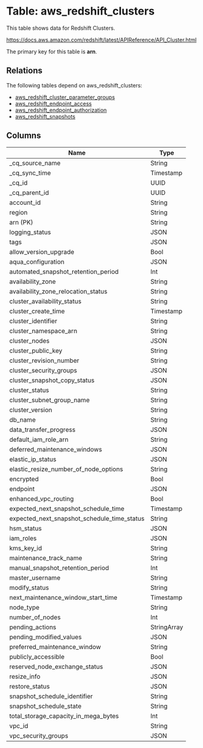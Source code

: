 # Table: aws_redshift_clusters

This table shows data for Redshift Clusters.

https://docs.aws.amazon.com/redshift/latest/APIReference/API_Cluster.html

The primary key for this table is **arn**.

## Relations

The following tables depend on aws_redshift_clusters:
  - [aws_redshift_cluster_parameter_groups](aws_redshift_cluster_parameter_groups)
  - [aws_redshift_endpoint_access](aws_redshift_endpoint_access)
  - [aws_redshift_endpoint_authorization](aws_redshift_endpoint_authorization)
  - [aws_redshift_snapshots](aws_redshift_snapshots)

## Columns

| Name          | Type          |
| ------------- | ------------- |
|_cq_source_name|String|
|_cq_sync_time|Timestamp|
|_cq_id|UUID|
|_cq_parent_id|UUID|
|account_id|String|
|region|String|
|arn (PK)|String|
|logging_status|JSON|
|tags|JSON|
|allow_version_upgrade|Bool|
|aqua_configuration|JSON|
|automated_snapshot_retention_period|Int|
|availability_zone|String|
|availability_zone_relocation_status|String|
|cluster_availability_status|String|
|cluster_create_time|Timestamp|
|cluster_identifier|String|
|cluster_namespace_arn|String|
|cluster_nodes|JSON|
|cluster_public_key|String|
|cluster_revision_number|String|
|cluster_security_groups|JSON|
|cluster_snapshot_copy_status|JSON|
|cluster_status|String|
|cluster_subnet_group_name|String|
|cluster_version|String|
|db_name|String|
|data_transfer_progress|JSON|
|default_iam_role_arn|String|
|deferred_maintenance_windows|JSON|
|elastic_ip_status|JSON|
|elastic_resize_number_of_node_options|String|
|encrypted|Bool|
|endpoint|JSON|
|enhanced_vpc_routing|Bool|
|expected_next_snapshot_schedule_time|Timestamp|
|expected_next_snapshot_schedule_time_status|String|
|hsm_status|JSON|
|iam_roles|JSON|
|kms_key_id|String|
|maintenance_track_name|String|
|manual_snapshot_retention_period|Int|
|master_username|String|
|modify_status|String|
|next_maintenance_window_start_time|Timestamp|
|node_type|String|
|number_of_nodes|Int|
|pending_actions|StringArray|
|pending_modified_values|JSON|
|preferred_maintenance_window|String|
|publicly_accessible|Bool|
|reserved_node_exchange_status|JSON|
|resize_info|JSON|
|restore_status|JSON|
|snapshot_schedule_identifier|String|
|snapshot_schedule_state|String|
|total_storage_capacity_in_mega_bytes|Int|
|vpc_id|String|
|vpc_security_groups|JSON|